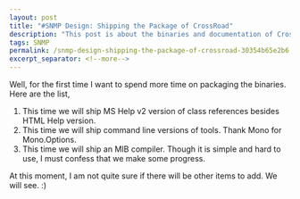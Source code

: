 ```yaml
---
layout: post
title: "#SNMP Design: Shipping the Package of CrossRoad"
description: "This post is about the binaries and documentation of CrossRoad release."
tags: SNMP
permalink: /snmp-design-shipping-the-package-of-crossroad-30354b65e2b6
excerpt_separator: <!--more-->
---
```

Well, for the first time I want to spend more time on packaging the binaries. Here are the list,

1. This time we will ship MS Help v2 version of class references besides HTML Help version.
1. This time we will ship command line versions of tools. Thank Mono for Mono.Options.
1. This time we will ship an MIB compiler. Though it is simple and hard to use, I must confess that we make some progress.

At this moment, I am not quite sure if there will be other items to add. We will see. :)
<!--more-->